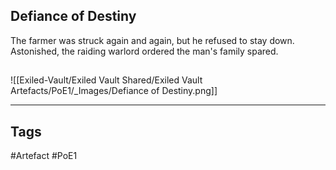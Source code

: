 ## Defiance of Destiny
The farmer was struck again and again, but he refused to stay down.
Astonished, the raiding warlord ordered the man's family spared.
##
![[Exiled-Vault/Exiled Vault Shared/Exiled Vault Artefacts/PoE1/_Images/Defiance of Destiny.png]]

---
## Tags
#Artefact
#PoE1